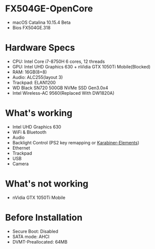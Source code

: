# FX504GE-OpenCore
- macOS Catalina 10.15.4 Beta
- Bios FX504GE.318
# Hardware Specs
- CPU: Intel Core i7-8750H 6 cores, 12 threads
- GPU: Intel UHD Graphics 630 + nVidia GTX 1050Ti Mobile(Blocked)
- RAM: 16GB(8+8)
- Audio: ALC255(layout 3)
- Trackpad: ELAN1200
- WD Black SN720 500GB NVMe SSD Gen3.0x4
- Intel Wireless-AC 9560(Replaced With DW1820A)
# What's working
- Intel UHD Graphics 630
- WiFi & Bluetooth
- Audio
- Backlight Control (PS2 key remapping or [Karabiner-Elements](https://pqrs.org/osx/karabiner/))
- Ethernet
- Trackpad
- USB
- Camera
# What's not working
- nVidia GTX 1050Ti Mobile


# Before Installation
- Secure Boot: Disabled
- SATA mode: AHCI
- DVMT-Preallocated: 64MB
